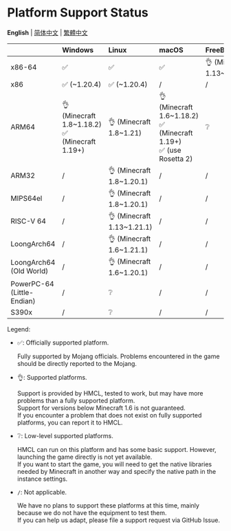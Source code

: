 # Platform Support Status

**English** | [简体中文](PLATFORM_cn.md) | [繁體中文](PLATFORM_tw.md)

|                            | Windows                                           | Linux                      | macOS                                                                   | FreeBSD                    |
|----------------------------|:--------------------------------------------------|:---------------------------|:------------------------------------------------------------------------|:---------------------------|
| x86-64                     | ✅️                                                | ✅️                         | ✅️                                                                      | 👌 (Minecraft 1.13~1.21.1) |
| x86                        | ✅️ (~1.20.4)                                      | ✅️ (~1.20.4)               | /                                                                       | /                          |
| ARM64                      | 👌 (Minecraft 1.8~1.18.2)<br/>✅ (Minecraft 1.19+) | 👌 (Minecraft 1.8~1.21)    | 👌 (Minecraft 1.6~1.18.2)<br/>✅ (Minecraft 1.19+)<br/>✅ (use Rosetta 2) | ❔                          |
| ARM32                      | /️                                                | 👌 (Minecraft 1.8~1.20.1)  | /                                                                       | /                          |
| MIPS64el                   | /                                                 | 👌 (Minecraft 1.8~1.20.1)  | /                                                                       | /                          |
| RISC-V 64                  | /                                                 | 👌 (Minecraft 1.13~1.21.1) | /                                                                       | /                          |
| LoongArch64                | /                                                 | 👌 (Minecraft 1.6~1.21.1)  | /                                                                       | /                          |
| LoongArch64 (Old World)    | /                                                 | 👌 (Minecraft 1.6~1.20.1)  | /                                                                       | /                          |
| PowerPC-64 (Little-Endian) | /                                                 | ❔                          | /                                                                       | /                          |
| S390x                      | /                                                 | ❔                          | /                                                                       | /                          |

Legend:

* ✅: Officially supported platform.

  Fully supported by Mojang officials. Problems encountered in the game should be directly reported to the Mojang.

* 👌: Supported platforms.

  Support is provided by HMCL, tested to work, but may have more problems than a fully supported platform.  
  Support for versions below Minecraft 1.6 is not guaranteed.  
  If you encounter a problem that does not exist on fully supported platforms, you can report it to HMCL.

* ❔: Low-level supported platforms.

  HMCL can run on this platform and has some basic support. However, launching the game directly is not yet available.  
  If you want to start the game, you will need to get the native libraries needed by Minecraft in another way and specify the native path in the instance settings.

* `/`: Not applicable.

  We have no plans to support these platforms at this time, mainly because we do not have the equipment to test them.  
  If you can help us adapt, please file a support request via GitHub Issue.
